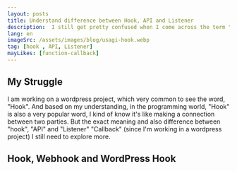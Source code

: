 ```yaml
---
layout: posts
title: Understand difference between Hook, API and Listener
description:  I still get pretty confused when I come across the term "callback." To me, it always looks similar to a function.
lang: en
imageSrc: /assets/images/blog/usagi-hook.webp
tag: [hook , API, Listener]
mayLikes: [function-callback]
---
```


## **My Struggle**
I am working on a wordpress project, which very common to see the word, "Hook". And based on my understanding, in the programming world, "Hook" is also a very popular word, I kind of know it's like making a connection between two parties. But the exact meaning and also difference between "hook", "API" and "Listener" "Callback" (since I'm working in a wordpress project) I still need to explore more. 


## **Hook, Webhook and WordPress Hook**


